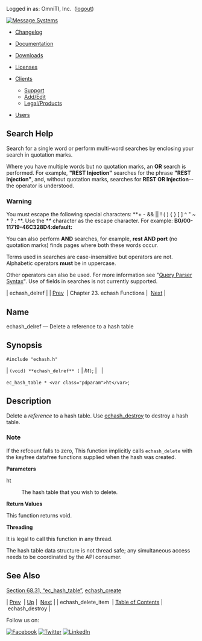 Logged in as: OmniTI, Inc.  ([logout](https://support.messagesystems.com/logout.php))

[![Message Systems](https://support.messagesystems.com/images/ms-white205.png)](https://support.messagesystems.com/start.php) 

*   [Changelog](https://support.messagesystems.com/start.php?show=changelog)
*   [Documentation](https://support.messagesystems.com/docs/)
*   [Downloads](https://support.messagesystems.com/start.php)

*   [Licenses](https://support.messagesystems.com/license_summary.php)
*   <a href="">Clients</a>
    *   [Support](https://support.messagesystems.com/cs.php)
    *   [Add/Edit](https://support.messagesystems.com/edit_client.php)
    *   [Legal/Products](https://support.messagesystems.com/edit_products.php)
*   [Users](https://support.messagesystems.com/edit_customer.php)

## Search Help

Search for a single word or perform multi-word searches by enclosing your search in quotation marks.

Where you have multiple words but no quotation marks, an **OR** search is performed. For example, **"REST Injection"** searches for the phrase **"REST Injection"**, and, without quotation marks, searches for **REST OR Injection**--the operator is understood.

### Warning

You must escape the following special characters: **+ - && || ! ( ) { } [ ] ^ " ~ * ? : \**. Use the **\** character as the escape character. For example: **B0/00-11719-46C328D4\:default\:**

You can also perform **AND** searches, for example, **rest AND port** (no quotation marks) finds pages where both these words occur.

Terms used in searches are case-insensitive but operators are not. Alphabetic operators **must** be in uppercase.

Other operators can also be used. For more information see "[Query Parser Syntax](https://lucene.apache.org/core/old_versioned_docs/versions/3_0_0/queryparsersyntax.html)". Use of fields in searches is not currently supported.

| echash_delref |
| [Prev](apis.echash_delete_item.php)  | Chapter 23. echash Functions |  [Next](apis.echash_destroy.php) |

<a name="apis.echash_delref"></a>
## Name

echash_delref — Delete a reference to a hash table

## Synopsis

`#include "echash.h"`

| `(void) **echash_delref** (` | <var class="pdparam">ht</var>`)`; |   |

`ec_hash_table * <var class="pdparam">ht</var>`;<a name="idp23759744"></a>
## Description

Delete a *reference* to a hash table. Use [echash_destroy](apis.echash_destroy.php "echash_destroy") to destroy a hash table.

### Note

If the refcount falls to zero, This function implicitly calls `echash_delete` with the keyfree datafree functions supplied when the hash was created.

**Parameters**

<dl class="variablelist">

<dt>ht</dt>

<dd>

The hash table that you wish to delete.

</dd>

</dl>

**Return Values**

This function returns void.

**Threading**

It is legal to call this function in any thread.

The hash table data structure is not thread safe; any simultaneous access needs to be coordinated by the API consumer.

<a name="idp23769248"></a>
## See Also

[Section 68.31, “ec_hash_table”](structs.ec_hash_table.php "68.31. ec_hash_table"), [echash_create](apis.echash_create.php "echash_create")

| [Prev](apis.echash_delete_item.php)  | [Up](echash.php) |  [Next](apis.echash_destroy.php) |
| echash_delete_item  | [Table of Contents](index.php) |  echash_destroy |

Follow us on:

[![Facebook](https://support.messagesystems.com/images/icon-facebook.png)](http://www.facebook.com/messagesystems) [![Twitter](https://support.messagesystems.com/images/icon-twitter.png)](http://twitter.com/#!/MessageSystems) [![LinkedIn](https://support.messagesystems.com/images/icon-linkedin.png)](http://www.linkedin.com/company/message-systems)